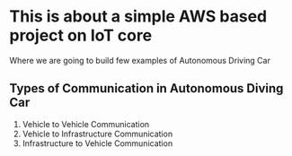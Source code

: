 # This is about a simple AWS based project on IoT core

Where we are going to build few examples of Autonomous Driving Car

## Types of Communication in Autonomous Diving Car

1. Vehicle to Vehicle Communication
1. Vehicle to Infrastructure Communication
1. Infrastructure to Vehicle Communication